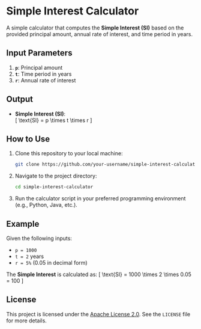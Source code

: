 # Simple Interest Calculator

A simple calculator that computes the **Simple Interest (SI)** based on the provided principal amount, annual rate of interest, and time period in years.

## Input Parameters
1. **`p`**: Principal amount  
2. **`t`**: Time period in years  
3. **`r`**: Annual rate of interest  

## Output
- **Simple Interest (SI)**:  
  \[
  \text{SI} = p \times t \times r
  \]

## How to Use
1. Clone this repository to your local machine:
   ```bash
   git clone https://github.com/your-username/simple-interest-calculator.git
   ```
2. Navigate to the project directory:
   ```bash
   cd simple-interest-calculator
   ```
3. Run the calculator script in your preferred programming environment (e.g., Python, Java, etc.).

## Example
Given the following inputs:
- `p = 1000`  
- `t = 2` years  
- `r = 5%` (0.05 in decimal form)

The **Simple Interest** is calculated as:
\[
\text{SI} = 1000 \times 2 \times 0.05 = 100
\]

## License
This project is licensed under the [Apache License 2.0](LICENSE). See the `LICENSE` file for more details.

